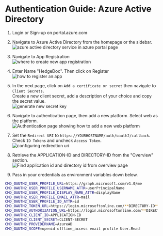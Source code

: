 # Authentication Guide: Azure Active Directory

1. Login or Sign-up on portal.azure.com  

2. Navigate to Azure Active Directory from the homepage or the sidebar.  
   ![azure active directory service in azure portal page](../../images/auth/azure-active-directory-navigation.png)  

3. Navigate to App Registration  
   ![where to create new app registration](../../images/auth/azure-active-directory-new-registration.png)  

4. Enter Name "HedgeDoc". Then click on Register  
   ![how to register an app](../../images/auth/azure-active-directory-register.png)  

5. In the next page, click on `Add a certificate or secret` then navigate to `Client Secrets`.  
   Create a new client secret, add a description of your choice and copy the secret value.  
   ![generate new secret key](../../images/auth/auzre-active-directory-new-secret.png)  

6. Navigate to authentication page, then add a new platform. Select web as the platform.  
   ![Authentication page showing how to add a new web platform](../../images/auth/azure-active-directory-authentication.png)  

7. Set the `Redirect URI` to `https://YOURHOSTNAME/auth/oauth2/callback`. Check `ID Tokens` and uncheck `Access Token`.  
   ![configuring redirection uri](../../images/auth/azure-active-directory-redirect-uri.png)  

8. Retrieve the APPLICATION-ID and DIRECTORY-ID from the "Overview" section.  
   ![Find application id and directory id from overview page](../../images/auth/azure-active-directory-overview.png)  

9. Pass in your credentials as environment variables down below.  

```sh
CMD_OAUTH2_USER_PROFILE_URL=https://graph.microsoft.com/v1.0/me
CMD_OAUTH2_USER_PROFILE_USERNAME_ATTR=userPrincipalName
CMD_OAUTH2_USER_PROFILE_DISPLAY_NAME_ATTR=displayName
CMD_OAUTH2_USER_PROFILE_EMAIL_ATTR=mail
CMD_OAUTH2_USER_PROFILE_ID_ATTR=id
CMD_OAUTH2_TOKEN_URL=https://login.microsoftonline.com/**DIRECTORY-ID**/oauth2/v2.0/token
CMD_OAUTH2_AUTHORIZATION_URL=https://login.microsoftonline.com/**DIRECTORY-ID**/oauth2/v2.0/authorize
CMD_OAUTH2_CLIENT_ID=APPLICATION-ID
CMD_OAUTH2_CLIENT_SECRET=CLIENT-SECRET
CMD_OAUTH2_PROVIDERNAME=AzureAD
CMD_OAUTH2_SCOPE=openid offline_access email profile User.Read
```
